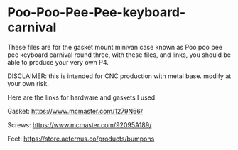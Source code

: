 # Poo-Poo-Pee-Pee-keyboard-carnival
These files are for the gasket mount minivan case known as Poo poo pee pee keyboard carnival round three, with these files, and links, you should be able to produce your very own P4.

DISCLAIMER: this is intended for CNC production with metal base. modify at your own risk.


Here are the links for hardware and gaskets I used:

Gasket: https://www.mcmaster.com/1279N66/

Screws: https://www.mcmaster.com/92095A189/

Feet: https://store.aeternus.co/products/bumpons
